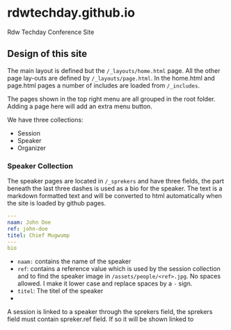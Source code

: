 # rdwtechday.github.io
Rdw Techday Conference Site

## Design of this site
The main layout is defined but the `/_layouts/home.html` page. All the other page lay-outs are defined by `/_layouts/page.html`. In the home.html and page.html pages a number of includes are loaded from `/_includes`.

The pages shown in the top right menu are all grouped in the root folder. Adding a page here will add an extra menu button.

We have three collections:
- Session
- Speaker
- Organizer

### Speaker Collection
The speaker pages are located in `/_sprekers` and have three fields, the part beneath the last three dashes is used as a bio for the speaker. The text is a markdown formatted text and will be converted to html automatically when the site is loaded by github pages.
```yaml
---
naam: John Doe
ref: john-doe
titel: Chief Mugwump
---
bio
```
- `naam:` contains the name of the speaker
- `ref`: contains a reference value which is used by the session collection and to find the speaker image in `/assets/people/<ref>.jpg`. No spaces allowed. I make it lower case and replace spaces by a `-` sign.
- `titel`: The titel of the speaker
- 


A session is linked to a speaker through the sprekers field, the sprekers field must contain spreker.ref field. If so it will be shown linked to 


